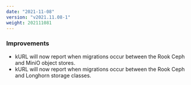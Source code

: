 ```yaml
---
date: "2021-11-08"
version: "v2021.11.08-1"
weight: 202111081
---
```


### <span class="label label-blue">Improvements</span>
- kURL will now report when migrations occur between the Rook Ceph and MiniO object stores.
- kURL will now report when migrations occur between the Rook Ceph and Longhorn storage classes.
